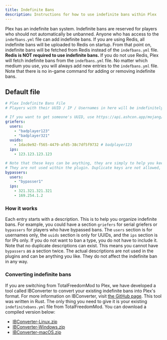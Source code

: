 ```yaml
---
title: Indefinite Bans
description: Instructions for how to use indefinite bans within Plex
---
```


Plex has an indefinite ban system. Indefinite bans are reserved for players who should not
automatically be unbanned. Anyone who has access to the `indefbans.yml` file can add indefinite bans. If you are using
Redis, all indefinite bans will be uploaded to Redis on startup. From that point on, indefinite bans will be fetched
from Redis instead of the `indefbans.yml` file. **Redis is NOT required to use indefinite bans.** If you do not use
Redis, Plex will fetch indefinite bans from the `indefbans.yml` file. No matter which medium you use, you will always
add new entries to the `indefbans.yml` file. Note that there is no in-game command for adding or removing indefinite
bans.

## Default file

```yaml title="/plugins/Plex/indefbans.yml"
# Plex Indefinite Bans File
# Players with their UUID / IP / Usernames in here will be indefinitely banned until removed

# If you want to get someone's UUID, use https://api.ashcon.app/mojang/v2/user/<username>
griefers:
  users:
    - "badplayer123"
    - "badplayer321"
  uuids:
    - 1dac0e92-f565-4479-afd5-38c7df5f9732 # badplayer123
  ips:
    - 123.123.123.123

# Note that these keys can be anything, they are simply to help you keep things organized.
# They are not used within the plugin. Duplicate keys are not allowed, and will not work.
bypassers:
  users:
    - "bypasser1"
  ips:
    - 321.321.321.321
    - 169.254.1.2
```

### How it works

Each entry starts with a description. This is to help you organize indefinite bans. For example, you could have a
section `griefers` for serial griefers or `bypassers` for players who have bypassed bans. The `users` section is for
usernames only, the `uuids` section is only for UUIDs, and the `ips` section is for IPs only. If you do not want to ban
a type, you do not have to include it. Note that no duplicate descriptions can exist. This means you cannot have
`bypassers` as a section twice. The actual descriptions are not used in the plugins and can be anything you like. They
do not affect the indefinite ban in any way.

### Converting indefinite bans

If you are switching from TotalFreedomMod to Plex, we have developed a tool called IBConverter to convert your existing
indefinite bans into Plex's format. For more information on IBConverter,
visit [the GitHub page](https://github.com/plexusorg/IBConverter). This tool was written in Rust. The only thing
you need to give it is your existing `indefinitebans.yml` file from TotalFreedomMod. You can download a compiled version
below:

- [IBConverter-Linux.zip](/IBConverter-Linux.zip)
- [IBConverter-Windows.zip](/IBConverter-Windows.zip)
- [IBConverter-macOS.zip](/IBConverter-macOS.zip)
